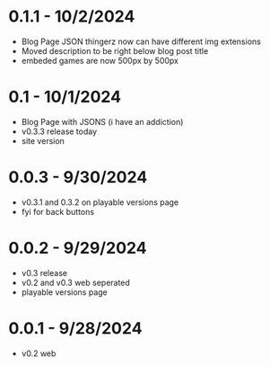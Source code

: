 # 0.1.1 - 10/2/2024
- Blog Page JSON thingerz now can have different img extensions
- Moved description to be right below blog post title
- embeded games are now 500px by 500px

# 0.1 - 10/1/2024
- Blog Page with JSONS (i have an addiction)
- v0.3.3 release today
- site version

# 0.0.3 - 9/30/2024
- v0.3.1 and 0.3.2 on playable versions page
- fyi for back buttons

# 0.0.2 - 9/29/2024
- v0.3 release
- v0.2 and v0.3 web seperated
- playable versions page

# 0.0.1 - 9/28/2024
- v0.2 web